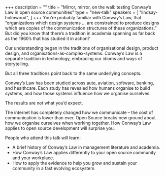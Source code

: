 +++
description = ""
title = "Mirror, mirror, on the wall: testing Conway’s Law in open source communities"
type = "new-talk"
speakers = [
        "lindsay-holmwood",
]
+++
You’re probably familiar with Conway’s Law, that “organizations which design systems … are constrained to produce designs which are copies of the communication structures of these organizations.” But did you know that there’s a tradition in academia spanning as far back as the 1960’s that has studied it in action?

Our understanding began in the traditions of organisational design, product design, and organisations-as-complex-systems. Conway’s Law is a separate tradition in technology, embracing our idioms and ways of storytelling.

But all three traditions point back to the same underlying concepts.

Conway’s Law has been studied across auto, aviation, software, banking, and healthcare. Each study has revealed how humans organise to build systems, and how those systems influence how we organise ourselves.

The results are not what you’d expect.

The internet has completely changed how we communicate – the cost of communication is lower than ever. Open Source breaks new ground about how we organise ourselves when working together. How Conway’s Law applies to open source development will surprise you.

People who attend this talk will learn:

* A brief history of Conway’s Law in management literature and academia.
* How Conway’s Law applies differently to your open source community and your workplace.
* How to apply the evidence to help you grow and sustain your community in a fast evolving ecosystem.